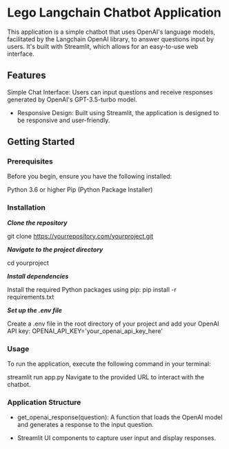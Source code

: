 # Lego Langchain Chatbot Application

This application is a simple chatbot that uses OpenAI's language models, facilitated by the Langchain OpenAI library, to answer questions input by users. It's built with Streamlit, which allows for an easy-to-use web interface.

## Features

Simple Chat Interface: Users can input questions and receive responses generated by OpenAI's GPT-3.5-turbo model.

- Responsive Design: Built using Streamlit, the application is designed to be responsive and user-friendly.

## Getting Started

### Prerequisites

Before you begin, ensure you have the following installed:

Python 3.6 or higher
Pip (Python Package Installer)

### Installation

***Clone the repository***

git clone https://yourrepository.com/yourproject.git

***Navigate to the project directory***

cd yourproject

***Install dependencies***

Install the required Python packages using pip:
pip install -r requirements.txt 

***Set up the .env file***

Create a .env file in the root directory of your project and add your OpenAI API key:
OPENAI_API_KEY='your_openai_api_key_here'

### Usage
To run the application, execute the following command in your terminal:

streamlit run app.py
Navigate to the provided URL to interact with the chatbot.

### Application Structure
- get_openai_response(question): A function that loads the OpenAI model and generates a response to the input question.

- Streamlit UI components to capture user input and display responses.
